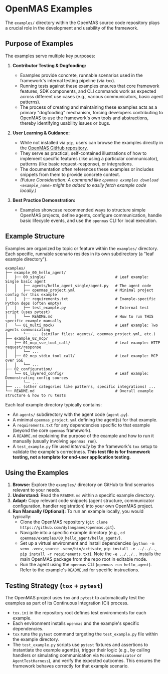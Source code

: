 # OpenMAS Examples

The `examples/` directory within the OpenMAS source code repository plays a crucial role in the development and usability of the framework.

## Purpose of Examples

The examples serve multiple key purposes:

1.  **Contributor Testing & Dogfooding:**
    * Examples provide concrete, runnable scenarios used in the framework's internal testing pipeline (via `tox`).
    * Running tests against these examples ensures that core framework features, SDK components, and CLI commands work as expected across different use cases (e.g., various communicators, basic agent patterns).
    * The process of creating and maintaining these examples acts as a primary "dogfooding" mechanism, forcing developers contributing to OpenMAS to use the framework's own tools and abstractions, thereby identifying usability issues or bugs.

2.  **User Learning & Guidance:**
    * While not installed via `pip`, users can browse the examples directly in the [OpenMAS GitHub repository](https://github.com/dylangames/openmas/tree/main/examples).
    * They serve as practical, self-contained illustrations of how to implement specific features (like using a particular communicator), patterns (like basic request-response), or integrations.
    * The documentation often references these examples or includes snippets from them to provide concrete context.
    * *(Future Consideration: A command like `openmas examples download <example_name>` might be added to easily fetch example code locally.)*

3.  **Best Practice Demonstration:**
    * Examples showcase recommended ways to structure simple OpenMAS projects, define agents, configure communication, handle basic lifecycle events, and use the `openmas` CLI for local execution.

## Example Structure

Examples are organized by topic or feature within the `examples/` directory. Each specific, runnable scenario resides in its own subdirectory (a "leaf example directory").

    examples/
    ├── example_00_hello_agent/
    │   ├── 00_single/                               # Leaf example: Single basic agent
    │   │   ├── agents/hello_agent_single/agent.py   # The agent code
    │   │   ├── openmas_project.yml                  # Minimal project config for this example
    │   │   ├── requirements.txt                     # Example-specific Python deps (often empty)
    │   │   ├── test_example.py                      # Internal test script (uses pytest)
    │   │   └── README.md                            # How to run THIS specific example manually
    │   └── 01_multi_mock/                           # Leaf example: Two agents communicating
    │       └── ... (similar files: agents/, openmas_project.yml, etc.)
    ├── example_02_mcp/
    │   ├── 01_mcp_sse_tool_call/                    # Leaf example: HTTP request/response
    │   │   └── ...
    │   ├── 02_mcp_stdio_tool_call/                  # Leaf example: MCP over SSE
    │   │   └── ...
    ├── 02_configuration/
    │   └── 01_layered_config/                       # Leaf example: Demonstrating config sources
    │       └── ...
    ├── ... (other categories like patterns, specific integrations) ...
    └── README.md                                    # Overall example structure & how to ru tests

Each leaf example directory typically contains:
* An `agents/` subdirectory with the agent code (`agent.py`).
* A minimal `openmas_project.yml` defining the agent(s) for that example.
* A `requirements.txt` for any dependencies specific to that example (beyond the core `openmas` framework).
* A `README.md` explaining the purpose of the example and how to run it manually (usually involving `openmas run`).
* A `test_example.py` file used *internally* by the framework's `tox` setup to validate the example's correctness. **This test file is for framework testing, not a template for end-user application testing.**

## Using the Examples

1.  **Browse:** Explore the `examples/` directory on GitHub to find scenarios relevant to your needs.
2.  **Understand:** Read the `README.md` within a specific example directory.
3.  **Adapt:** Copy relevant code snippets (agent structure, communicator configuration, handler registration) into your own OpenMAS project.
4.  **Run Manually (Optional):** To run an example locally, you would typically:
    * Clone the OpenMAS repository (`git clone https://github.com/dylangames/openmas.git`).
    * Navigate into a specific example directory (e.g., `cd openmas/examples/00_hello_agent/hello_agent/`).
    * Set up a virtual environment and install dependencies (`python -m venv .venv`, `source .venv/bin/activate`, `pip install -e ../../..`, `pip install -r requirements.txt`). Note the `-e ../../..` installs the main OpenMAS package from the repo root in editable mode.
    * Run the agent using the `openmas` CLI (`openmas run hello_agent`). Refer to the example's `README.md` for specific instructions.

## Testing Strategy (`tox` + `pytest`)

The OpenMAS project uses `tox` and `pytest` to automatically test the examples as part of its Continuous Integration (CI) process.

* `tox.ini` in the repository root defines test environments for each example.
* Each environment installs `openmas` and the example's specific dependencies.
* `tox` runs the `pytest` command targeting the `test_example.py` file within the example directory.
* The `test_example.py` scripts use `pytest` fixtures and assertions to instantiate the example agent(s), trigger their logic (e.g., by calling handlers or simulating communication via `MockCommunicator` or `AgentTestHarness`), and verify the expected outcomes. This ensures the framework behaves correctly for that example scenario.
